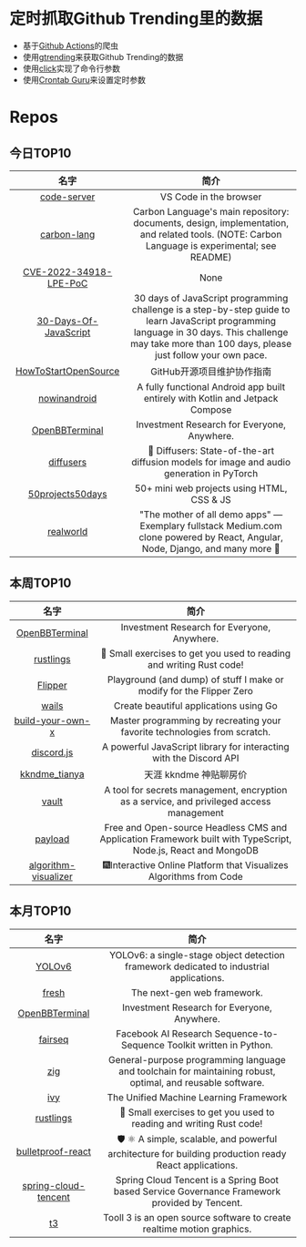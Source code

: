 # 定时抓取Github Trending里的数据
* 基于[Github Actions](https://docs.github.com/en/actions)的爬虫
* 使用[gtrending](https://github.com/hedythedev/gtrending)来获取Github Trending的数据
* 使用[click](https://github.com/pallets/click)实现了命令行参数
* 使用[Crontab Guru](https://crontab.guru/)来设置定时参数

# Repos
## 今日TOP10 
<!-- START OF DAILY_TOP10_REPOS -->
| 名字 | 简介 |
| :----: | :----: |
| [code-server](https://github.com/coder/code-server) | VS Code in the browser |
| [carbon-lang](https://github.com/carbon-language/carbon-lang) | Carbon Language's main repository: documents, design, implementation, and related tools. (NOTE: Carbon Language is experimental; see README) |
| [CVE-2022-34918-LPE-PoC](https://github.com/randorisec/CVE-2022-34918-LPE-PoC) | None |
| [30-Days-Of-JavaScript](https://github.com/Asabeneh/30-Days-Of-JavaScript) | 30 days of JavaScript programming challenge is a step-by-step guide to learn JavaScript programming language in 30 days. This challenge may take more than 100 days, please just follow your own pace. |
| [HowToStartOpenSource](https://github.com/eryajf/HowToStartOpenSource) | GitHub开源项目维护协作指南 |
| [nowinandroid](https://github.com/android/nowinandroid) | A fully functional Android app built entirely with Kotlin and Jetpack Compose |
| [OpenBBTerminal](https://github.com/OpenBB-finance/OpenBBTerminal) | Investment Research for Everyone, Anywhere. |
| [diffusers](https://github.com/huggingface/diffusers) | 🤗 Diffusers: State-of-the-art diffusion models for image and audio generation in PyTorch |
| [50projects50days](https://github.com/bradtraversy/50projects50days) | 50+ mini web projects using HTML, CSS & JS |
| [realworld](https://github.com/gothinkster/realworld) | "The mother of all demo apps" — Exemplary fullstack Medium.com clone powered by React, Angular, Node, Django, and many more 🏅 |
<!-- END OF DAILY_TOP10_REPOS -->

## 本周TOP10
<!-- START OF WEEKLY_TOP10_REPOS -->
| 名字 | 简介 |
| :----: | :----: |
| [OpenBBTerminal](https://github.com/OpenBB-finance/OpenBBTerminal) | Investment Research for Everyone, Anywhere. |
| [rustlings](https://github.com/rust-lang/rustlings) | 🦀 Small exercises to get you used to reading and writing Rust code! |
| [Flipper](https://github.com/UberGuidoZ/Flipper) | Playground (and dump) of stuff I make or modify for the Flipper Zero |
| [wails](https://github.com/wailsapp/wails) | Create beautiful applications using Go |
| [build-your-own-x](https://github.com/codecrafters-io/build-your-own-x) | Master programming by recreating your favorite technologies from scratch. |
| [discord.js](https://github.com/discordjs/discord.js) | A powerful JavaScript library for interacting with the Discord API |
| [kkndme_tianya](https://github.com/shengcaishizhan/kkndme_tianya) | 天涯 kkndme 神贴聊房价 |
| [vault](https://github.com/hashicorp/vault) | A tool for secrets management, encryption as a service, and privileged access management |
| [payload](https://github.com/payloadcms/payload) | Free and Open-source Headless CMS and Application Framework built with TypeScript, Node.js, React and MongoDB |
| [algorithm-visualizer](https://github.com/algorithm-visualizer/algorithm-visualizer) | 🎆Interactive Online Platform that Visualizes Algorithms from Code |
<!-- END OF WEEKLY_TOP10_REPOS -->

## 本月TOP10
<!-- START OF MONTHLY_TOP10_REPOS -->
| 名字 | 简介 |
| :----: | :----: |
| [YOLOv6](https://github.com/meituan/YOLOv6) | YOLOv6: a single-stage object detection framework dedicated to industrial applications. |
| [fresh](https://github.com/denoland/fresh) | The next-gen web framework. |
| [OpenBBTerminal](https://github.com/OpenBB-finance/OpenBBTerminal) | Investment Research for Everyone, Anywhere. |
| [fairseq](https://github.com/facebookresearch/fairseq) | Facebook AI Research Sequence-to-Sequence Toolkit written in Python. |
| [zig](https://github.com/ziglang/zig) | General-purpose programming language and toolchain for maintaining robust, optimal, and reusable software. |
| [ivy](https://github.com/unifyai/ivy) | The Unified Machine Learning Framework |
| [rustlings](https://github.com/rust-lang/rustlings) | 🦀 Small exercises to get you used to reading and writing Rust code! |
| [bulletproof-react](https://github.com/alan2207/bulletproof-react) | 🛡️ ⚛️ A simple, scalable, and powerful architecture for building production ready React applications. |
| [spring-cloud-tencent](https://github.com/Tencent/spring-cloud-tencent) | Spring Cloud Tencent is a Spring Boot based Service Governance Framework provided by Tencent. |
| [t3](https://github.com/still-scene/t3) | Tooll 3 is an open source software to create realtime motion graphics. |
<!-- END OF MONTHLY_TOP10_REPOS -->
